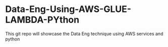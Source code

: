 # Data-Eng-Using-AWS-GLUE-LAMBDA-PYthon
This git repo will showcase the Data Eng technique using AWS services and python
